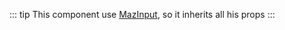::: tip
This component use [MazInput](./../components/maz-input.md#props-events-emitted), so it inherits all his props
:::
